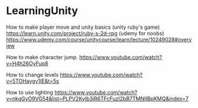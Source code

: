 # LearningUnity


How to make player move and unity basics
(unity ruby's game) https://learn.unity.com/project/ruby-s-2d-rpg
(udemy for noobs) https://www.udemy.com/course/unitycourse/learn/lecture/10249028#overview



How to make character jump.
https://www.youtube.com/watch?v=H4h26OyFup8



How to change levels https://www.youtube.com/watch?v=5TOHaygv1IE&t=5s




How to use lighting https://www.youtube.com/watch?v=nkgGyO9VG54&list=PLPV2KyIb3jR6TFcFuzI2bB7TMNIIBpKMQ&index=7
